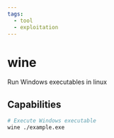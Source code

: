```yaml
---
tags:
  - tool
  - exploitation
---
```

# wine

Run Windows executables in linux

## Capabilities

```bash
# Execute Windows executable
wine ./example.exe
```
